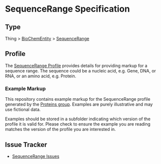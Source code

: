 # SequenceRange Specification 

## Type

Thing > [BioChemEntity](https://bioschemas.org/BioChemEntity) > [SequenceRange](https://bioschemas.org/SequenceRange)

## Profile
The [SequenceRange Profile](https://bioschemas.org/profiles/SequenceRange) provides details for providing markup for a sequence range. The sequence could be a nucleic acid, e.g. Gene, DNA, or RNA, or an amino acid, e.g. Protein.

### Example Markup

This repository contains example markup for the SequenceRange profile generated by the [Proteins group](https://bioschemas.org/groups/Proteins/). Examples are purely illustrative and may use fictional data. 

Examples should be stored in a subfolder indicating which version of the profile it is valid for. Please check to ensure the example you are reading matches the version of the profile you are interested in. 

## Issue Tracker 
- [SequenceRange Issues](https://github.com/BioSchemas/bioschemas/labels/type%3A%20SequenceRange)

